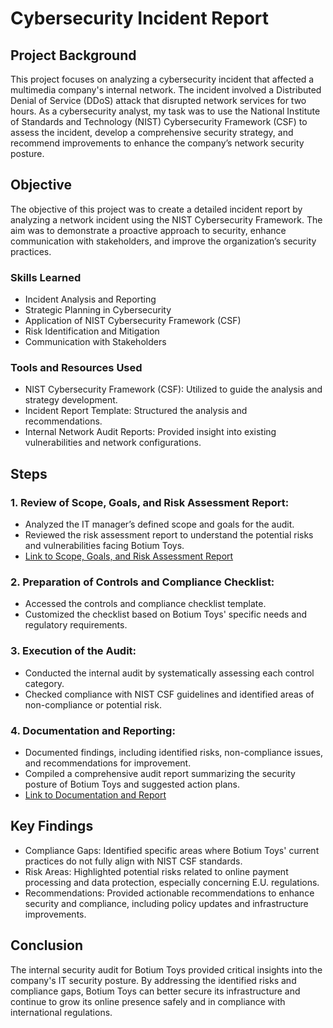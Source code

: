# Cybersecurity Incident Report

## Project Background

This project focuses on analyzing a cybersecurity incident that affected a multimedia company's internal network. The incident involved a Distributed Denial of Service (DDoS) attack that disrupted network services for two hours. As a cybersecurity analyst, my task was to use the National Institute of Standards and Technology (NIST) Cybersecurity Framework (CSF) to assess the incident, develop a comprehensive security strategy, and recommend improvements to enhance the company’s network security posture.

## Objective

The objective of this project was to create a detailed incident report by analyzing a network incident using the NIST Cybersecurity Framework. The aim was to demonstrate a proactive approach to security, enhance communication with stakeholders, and improve the organization’s security practices.

### Skills Learned

- Incident Analysis and Reporting
- Strategic Planning in Cybersecurity
- Application of NIST Cybersecurity Framework (CSF)
- Risk Identification and Mitigation
- Communication with Stakeholders

### Tools and Resources Used

- NIST Cybersecurity Framework (CSF): Utilized to guide the analysis and strategy development.
- Incident Report Template: Structured the analysis and recommendations.
- Internal Network Audit Reports: Provided insight into existing vulnerabilities and network configurations.


## Steps
### 1. Review of Scope, Goals, and Risk Assessment Report:
- Analyzed the IT manager’s defined scope and goals for the audit.
- Reviewed the risk assessment report to understand the potential risks and vulnerabilities facing Botium Toys.
- <a href="https://docs.google.com/document/d/1CjwLtK3YEr9xAnOio_IvR0Wwtj5RUkNLIUJ59tV41lU/edit?usp=sharing">Link to Scope, Goals, and Risk Assessment Report</a>
       
### 2. Preparation of Controls and Compliance Checklist:
- Accessed the controls and compliance checklist template.
- Customized the checklist based on Botium Toys' specific needs and regulatory requirements.

### 3. Execution of the Audit:
- Conducted the internal audit by systematically assessing each control category.
- Checked compliance with NIST CSF guidelines and identified areas of non-compliance or potential risk.

### 4. Documentation and Reporting:
- Documented findings, including identified risks, non-compliance issues, and recommendations for improvement.
- Compiled a comprehensive audit report summarizing the security posture of Botium Toys and suggested action plans.
- <a href="https://docs.google.com/document/d/1sWV1ljQTq3_BKBpe-YC6jaQZ1XnHwSganezDMraa_pM/edit?usp=sharing">Link to Documentation and Report</a>


## Key Findings

- Compliance Gaps: Identified specific areas where Botium Toys' current practices do not fully align with NIST CSF standards.
- Risk Areas: Highlighted potential risks related to online payment processing and data protection, especially concerning E.U. regulations.
- Recommendations: Provided actionable recommendations to enhance security and compliance, including policy updates and infrastructure improvements.

## Conclusion

The internal security audit for Botium Toys provided critical insights into the company's IT security posture. By addressing the identified risks and compliance gaps, Botium Toys can better secure its infrastructure and continue to grow its online presence safely and in compliance with international regulations.
